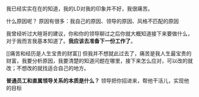 我已经实实在在的知道，我的LD对我的印象并不好，我很痛苦。

什么原因呢？
原因有很多：我自己的原因、领导的原因、风格不匹配的原因

我曾经听过大暄哥的建议，你和你的领导聊过之后你就大概知道接下来要做什么，对于我而言我基本知道了。**我应该去准备下一份工作了**。

[[痛苦和经历是人生宝贵的财富]]
但我并不想就此过去了，痛苦是我人生最宝贵的财富，我要分析原因，我要清楚的知道问题在哪里，接下来怎么应对，可以改的就改；不想改的就找适合自己的地方。

**普通员工和直属领导关系的本质是什么？**
领导把你招进来，帮他干活儿，实现他的目标